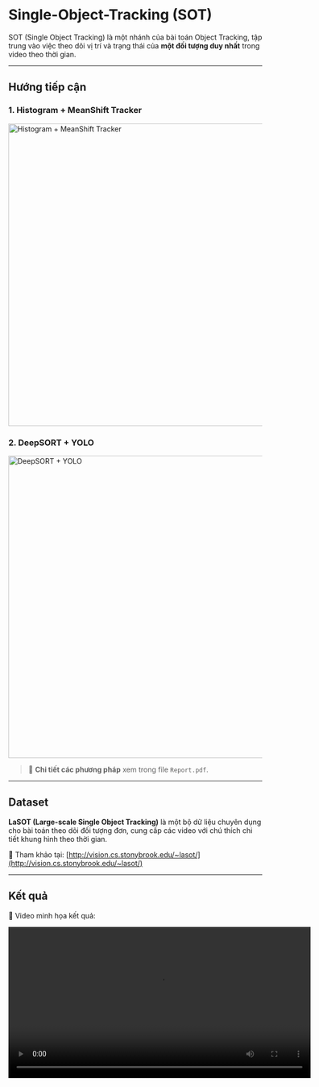 # Single-Object-Tracking (SOT)

SOT (Single Object Tracking) là một nhánh của bài toán Object Tracking, tập trung vào việc theo dõi vị trí và trạng thái của **một đối tượng duy nhất** trong video theo thời gian.

---

## Hướng tiếp cận

### 1. Histogram + MeanShift Tracker

<img src="[path/to/histogram_meanshift_image.png](https://i.imgur.com/9sPueeC.png)" alt="Histogram + MeanShift Tracker" width="600"/>

### 2. DeepSORT + YOLO

<img src="path/to/deepsort_yolo_image.png" alt="DeepSORT + YOLO" width="600"/>

> 📄 **Chi tiết các phương pháp** xem trong file `Report.pdf`.

---

## Dataset

**LaSOT (Large-scale Single Object Tracking)** là một bộ dữ liệu chuyên dụng cho bài toán theo dõi đối tượng đơn, cung cấp các video với chú thích chi tiết khung hình theo thời gian.

🔗 Tham khảo tại: [http://vision.cs.stonybrook.edu/~lasot/](http://vision.cs.stonybrook.edu/~lasot/)

---

## Kết quả

🎥 Video minh họa kết quả:

<video src="path/to/result_video.mp4" controls width="600"></video>
